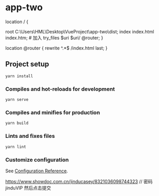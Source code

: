 # app-two

<!-- 项目部署nginx -->
<!-- 修改 nginx 的 nginx.conf 文件 -->
<!-- 解决404错误 -->

location / {
<!-- # root 为 vue 项目 dist 文件夹路径 -->
root C:\Users\HML\Desktop\VueProject\app-two\dist;
index index.html index.htm; # 加入
try_files $uri $uri/ @router;
}

<!-- # 如果 vue-router 不是真实存在的
# 通过这个配置示例，所有匹配到 @router 内部位置的请求都将被重写为 /index.html -->
<!-- 解决500错误 -->

location @router {
rewrite ^.\*$ /index.html last;
}

## Project setup

```
yarn install
```

### Compiles and hot-reloads for development

```
yarn serve
```

### Compiles and minifies for production

```
yarn build
```

### Lints and fixes files

```
yarn lint
```

### Customize configuration

See [Configuration Reference](https://cli.vuejs.org/config/).

https://www.showdoc.com.cn/jinducasey/8321036098744323
// 密码 jinduVIP
然后点击提交
